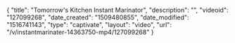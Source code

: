 {
    "title": "Tomorrow's Kitchen Instant Marinator",
    "description": "",
    "videoid": "127099268",
    "date_created": "1509480855",
    "date_modified": "1516741143",
    "type": "captivate",
    "layout": "video",
    "url": "\/v\/instantmarinater-14363750-mp4\/127099268"
}